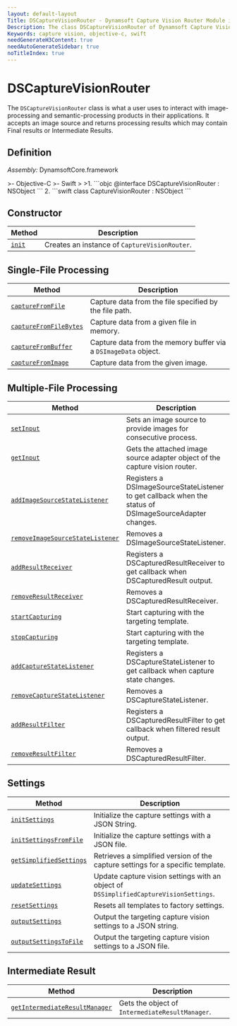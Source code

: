 ```yaml
---
layout: default-layout
Title: DSCaptureVisionRouter - Dynamsoft Capture Vision Router Module iOS Edition API Reference
Description: The class DSCaptureVisionRouter of Dynamsoft Capture Vision Router Module is what a user uses to interact with image-processing and semantic-processing products in their applications. It accepts an image source and returns processing results which may contain Final results or Intermediate Results.
Keywords: capture vision, objective-c, swift
needGenerateH3Content: true
needAutoGenerateSidebar: true
noTitleIndex: true
---
```


# DSCaptureVisionRouter

The `DSCaptureVisionRouter` class is what a user uses to interact with image-processing and semantic-processing products in their applications. It accepts an image source and returns processing results which may contain Final results or Intermediate Results.

## Definition

*Assembly:* DynamsoftCore.framework

<div class="sample-code-prefix"></div>
>- Objective-C
>- Swift
>
>1. 
```objc
@interface DSCaptureVisionRouter : NSObject
```
2. 
```swift
class CaptureVisionRouter : NSObject
```

## Constructor

| Method | Description |
| ------ | ----------- |
| [`init`](constructors.md#init) | Creates an instance of `CaptureVisionRouter`. |

## Single-File Processing

| Method | Description |
| ------ | ----------- |
| [`captureFromFile`](single-file-processing.md#capturefromfile) | Capture data from the file specified by the file path. |
| [`captureFromFileBytes`](single-file-processing.md#capturefromfilebytes) | Capture data from a given file in memory. |
| [`captureFromBuffer`](single-file-processing.md#capturefrombuffer) | Capture data from the memory buffer via a `DSImageData` object. |
| [`captureFromImage`](single-file-processing.md#capturefromimage) | Capture data from the given image. |

## Multiple-File Processing

| Method | Description |
| ------ | ----------- |
| [`setInput`](multiple-file-processing.md#setinput) | Sets an image source to provide images for consecutive process. |
| [`getInput`](multiple-file-processing.md#getinput) | Gets the attached image source adapter object of the capture vision router. |
| [`addImageSourceStateListener`](multiple-file-processing.md#addimagesourcestatelistener) | Registers a DSImageSourceStateListener to get callback when the status of DSImageSourceAdapter changes. |
| [`removeImageSourceStateListener`](multiple-file-processing.md#removeimagesourcestatelistener) | Removes a DSImageSourceStateListener. |
| [`addResultReceiver`](multiple-file-processing.md#addresultreceiver) | Registers a DSCapturedResultReceiver to get callback when DSCapturedResult output. |
| [`removeResultReceiver`](multiple-file-processing.md#removeresultreceiver) | Removes a DSCapturedResultReceiver. |
| [`startCapturing`](multiple-file-processing.md#startcapturing) | Start capturing with the targeting template. |
| [`stopCapturing`](multiple-file-processing.md#stopcapturing) | Start capturing with the targeting template. |
| [`addCaptureStateListener`](multiple-file-processing.md#addcapturestatelistener) | Registers a DSCaptureStateListener to get callback when capture state changes. |
| [`removeCaptureStateListener`](multiple-file-processing.md#removecapturestatelistener) | Removes a DSCaptureStateListener. |
| [`addResultFilter`](multiple-file-processing.md#addresultfilter) | Registers a DSCapturedResultFilter to get callback when filtered result output. |
| [`removeResultFilter`](multiple-file-processing.md#removeresultfilter) | Removes a DSCapturedResultFilter. |

## Settings

| Method | Description |
| ------ | ----------- |
| [`initSettings`](settings.md#initsettings) | Initialize the capture settings with a JSON String. |
| [`initSettingsFromFile`](settings.md#initsettingsfromfile) | Initialize the capture settings with a JSON file. |
| [`getSimplifiedSettings`](settings.md#getsimplifiedsettings) | Retrieves a simplified version of the capture settings for a specific template. |
| [`updateSettings`](settings.md#updatesettings) | Update capture vision settings with an object of `DSSimplifiedCaptureVisionSettings`. |
| [`resetSettings`](settings.md#resetsettings) | Resets all templates to factory settings. |
| [`outputSettings`](settings.md#outputsettings) | Output the targeting capture vision settings to a JSON string. |
| [`outputSettingsToFile`](settings.md#outputsettingstofile) | Output the targeting capture vision settings to a JSON file. |

## Intermediate Result

| Method | Description |
| ------ | ----------- |
|  [`getIntermediateResultManager`](intermediate-result.md#getintermediateresultmanager) | Gets the object of `IntermediateResultManager`. |
